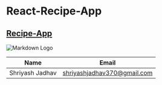 <!-- Headings -->

# React-Recipe-App

<!-- Links -->

## [Recipe-App](https://react-project-825ed.web.app/)

<!-- Images -->

![Markdown Logo](https://upload.wikimedia.org/wikipedia/commons/thumb/a/a7/React-icon.svg/1280px-React-icon.svg.png)

<!-- Tables -->

| Name            | Email                       |
| --------------- | --------------------------- |
| Shriyash Jadhav | shriyashjadhav370@gmail.com |

